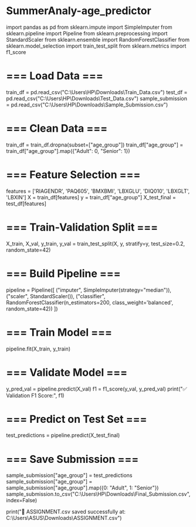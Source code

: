 # SummerAnaly-age_predictor 
import pandas as pd
from sklearn.impute import SimpleImputer
from sklearn.pipeline import Pipeline
from sklearn.preprocessing import StandardScaler
from sklearn.ensemble import RandomForestClassifier
from sklearn.model_selection import train_test_split
from sklearn.metrics import f1_score

# === Load Data ===
train_df = pd.read_csv("C:\\Users\\HP\\Downloads\\Train_Data.csv")
test_df = pd.read_csv("C:\\Users\\HP\\Downloads\\Test_Data.csv")
sample_submission = pd.read_csv("C:\\Users\\HP\\Downloads\\Sample_Submission.csv")

# === Clean Data ===
train_df = train_df.dropna(subset=["age_group"])
train_df["age_group"] = train_df["age_group"].map({"Adult": 0, "Senior": 1})

# === Feature Selection ===
features = ['RIAGENDR', 'PAQ605', 'BMXBMI', 'LBXGLU', 'DIQ010', 'LBXGLT', 'LBXIN']
X = train_df[features]
y = train_df["age_group"]
X_test_final = test_df[features]

# === Train-Validation Split ===
X_train, X_val, y_train, y_val = train_test_split(X, y, stratify=y, test_size=0.2, random_state=42)

# === Build Pipeline ===
pipeline = Pipeline([
    ("imputer", SimpleImputer(strategy="median")),
    ("scaler", StandardScaler()),
    ("classifier", RandomForestClassifier(n_estimators=200, class_weight='balanced', random_state=42))
])

# === Train Model ===
pipeline.fit(X_train, y_train)

# === Validate Model ===
y_pred_val = pipeline.predict(X_val)
f1 = f1_score(y_val, y_pred_val)
print("✅ Validation F1 Score:", f1)

# === Predict on Test Set ===
test_predictions = pipeline.predict(X_test_final)

# === Save Submission ===
sample_submission["age_group"] = test_predictions
sample_submission["age_group"] = sample_submission["age_group"].map({0: "Adult", 1: "Senior"})
sample_submission.to_csv("C:\\Users\\HP\\Downloads\\Final_Submission.csv", index=False)

print("📁 ASSIGNMENT.csv saved successfully at: C:\\Users\\ASUS\\Downloads\\ASSIGNMENT.csv")
